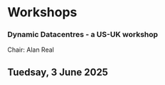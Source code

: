# Workshops


### Dynamic Datacentres - a US-UK workshop
Chair: Alan Real


## Tuedsay, 3 June 2025

